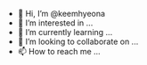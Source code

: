 - 👋 Hi, I’m @keemhyeona
- 👀 I’m interested in ...
- 🌱 I’m currently learning ...
- 💞️ I’m looking to collaborate on ...
- 📫 How to reach me ...

<!---
keemhyeona/keemhyeona is a ✨ special ✨ repository because its `README.md` (this file) appears on your GitHub profile.
You can click the Preview link to take a look at your changes.
--->
